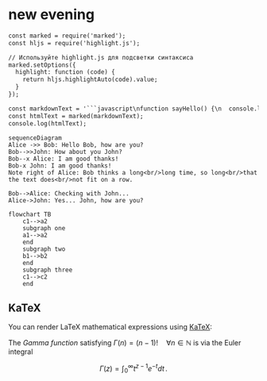 # new evening
``` html
const marked = require('marked');
const hljs = require('highlight.js');

// Используйте highlight.js для подсветки синтаксиса
marked.setOptions({
  highlight: function (code) {
    return hljs.highlightAuto(code).value;
  }
});

const markdownText = '```javascript\nfunction sayHello() {\n  console.log("Hello, world!");\n}\n```';
const htmlText = marked(markdownText);
console.log(htmlText);
```
```mermaid
sequenceDiagram
Alice ->> Bob: Hello Bob, how are you?
Bob-->>John: How about you John?
Bob--x Alice: I am good thanks!
Bob-x John: I am good thanks!
Note right of Alice: Bob thinks a long<br/>long time, so long<br/>that the text does<br/>not fit on a row.

Bob-->Alice: Checking with John...
Alice->John: Yes... John, how are you?

```
```mermaid
flowchart TB
    c1-->a2
    subgraph one
    a1-->a2
    end
    subgraph two
    b1-->b2
    end
    subgraph three
    c1-->c2
    end
```
## KaTeX

You can render LaTeX mathematical expressions using [KaTeX](https://khan.github.io/KaTeX/):

The *Gamma function* satisfying $\Gamma(n) = (n-1)!\quad\forall n\in\mathbb N$ is via the Euler integral

$$
\Gamma(z) = \int_0^\infty t^{z-1}e^{-t}dt\,.
$$
